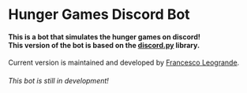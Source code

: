 # Hunger Games Discord Bot
<h4>This is a bot that simulates the hunger games on discord!
<br>This version of the bot is based on the <a href="discordpy.readthedocs.io/en/stable/">discord.py</a> library.</h4>
Current version is maintained and developed by <a href="github.com/eazyclap">Francesco Leogrande</a>.
<h6>This bot is still in development!</h6>
